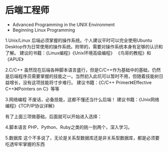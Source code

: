 # 后端工程师

- Advanced Programming in the UNIX Environment
- Beginning Linux Programming

1.Unix/Linux
后端必须掌握的操作系统。个人建议平时可以完全使用Ubuntu Desktop作为日常使用的操作系统。附带的，需要对操作系统本身有足够的认识和了解。
建议的书籍：《Linux编程》《Unix环境高级编程》
《鸟哥的教程》和《APUE》

2.C/C++
虽然现在后端各种脚本语言盛行，但是C/C++作为基础中的基础，仍然是后端程序员需要掌握的技能之一。当然初入此坑可以暂时不用，但随着技能树日益增长，没有这项技能将寸步难行。
建议书籍：《C/C++ Primer》《Effective C++》《Pointers on C》等等

3.网络编程
不废话，必备技能，这都不懂还当什么后端！
建议书籍：《Unix网络编程》《TCP/IP协议详解》

有了上面三项做基础，后面就可以开始进入选择：

4.脚本语言
PHP、Python、Ruby之类的挑一到两个，深入学习。

5.数据库
这个不多说了，无论是关系型数据库还是非关系型数据库，都是必须要吃透牢牢掌握的东西

